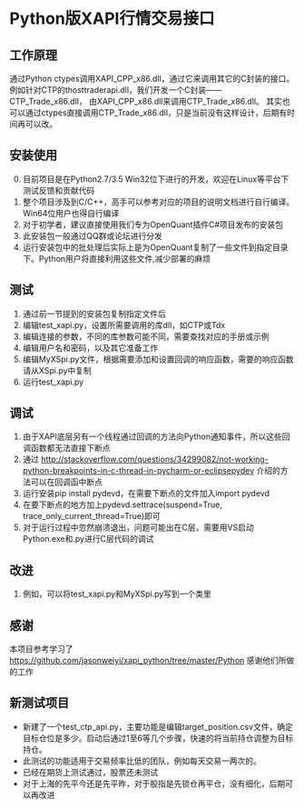 # Python版XAPI行情交易接口

## 工作原理
通过Python ctypes调用XAPI_CPP_x86.dll，通过它来调用其它的C封装的接口。
例如针对CTP的thosttraderapi.dll，我们开发一个C封装——CTP_Trade_x86.dll，
由XAPI_CPP_x86.dll来调用CTP_Trade_x86.dll。
其实也可以通过ctypes直接调用CTP_Trade_x86.dll，只是当前没有这样设计，后期有时间再可以改。

## 安装使用
0. 目前项目是在Python2.7/3.5 Win32位下进行的开发，欢迎在Linux等平台下测试反馈和贡献代码
1. 整个项目涉及到C/C++，高手可以参考对应的项目的说明文档进行自行编译。Win64位用户也得自行编译
2. 对于初学者，建议直接使用我们专为OpenQuant插件C#项目发布的安装包
3. 此安装包一般通过QQ群或论坛进行分发
4. 运行安装包中的批处理后实际上是为OpenQuant复制了一些文件到指定目录下。Python用户将直接利用这些文件,减少部署的麻烦

## 测试
1. 通过前一节提到的安装包复制指定文件后
2. 编辑test_xapi.py，设置所需要调用的库dll，如CTP或Tdx
3. 编辑连接的参数，不同的库参数可能不同，需要查找对应的手册或示例
4. 编辑用户名和密码，以及其它准备工作
5. 编辑MyXSpi.py文件，根据需要添加和设置回调的响应函数，需要的响应函数请从XSpi.py中复制
6. 运行test_xapi.py

## 调试
1. 由于XAPI底层另有一个线程通过回调的方法向Python通知事件，所以这些回调函数都无法直接下断点
2. 通过 http://stackoverflow.com/questions/34299082/not-working-python-breakpoints-in-c-thread-in-pycharm-or-eclipsepydev 介绍的方法可以在回调函中断点
3. 运行安装pip install pydevd，在需要下断点的文件加入import pydevd
4. 在要下断点的地方加上pydevd.settrace(suspend=True, trace_only_current_thread=True)即可
5. 对于运行过程中忽然崩溃退出，问题可能出在C层，需要用VS启动Python.exe和.py进行C层代码的调试

## 改进
1. 例如，可以将test_xapi.py和MyXSpi.py写到一个类里

## 感谢
本项目参考学习了 https://github.com/jasonweiyi/xapi_python/tree/master/Python 感谢他们所做的工作

## 新测试项目
- 新建了一个test_ctp_api.py，主要功能是编辑target_position.csv文件，确定目标仓位是多少。启动后通过1至6等几个步骤，快速的将当前持仓调整为目标持仓。
- 此测试的功能适用于交易频率比低的团队，例如每天交易一两次的。
- 已经在期货上测试通过，股票还未测试
- 对于上海的先平今还是先平昨，对于股指是先锁仓再平仓，没有细化，后期可以再改进

